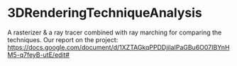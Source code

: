 # 3DRenderingTechniqueAnalysis
A rasterizer &amp; a ray tracer combined with ray marching for comparing the techniques.
Our report on the project: https://docs.google.com/document/d/1XZTAGkqPPDDjilaIPaGBu6O07IBYnHM5-q7feyB-utE/edit#
